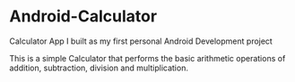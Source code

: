 # Android-Calculator
Calculator App I built as my first personal Android Development project

This is a simple Calculator that performs the basic arithmetic operations of addition, subtraction, division and multiplication.


